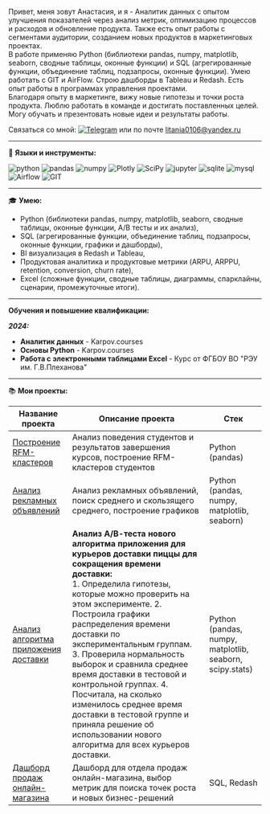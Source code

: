 Привет, меня зовут Анастасия, и я - Аналитик данных с опытом улучшения показателей через анализ метрик, оптимизацию процессов и расходов и обновление продукта. Также есть опыт работы с сегментами аудитории, созданием новых продуктов в маркетинговых проектах.<br>
В работе применяю Python (библиотеки pandas, numpy, matplotlib, seaborn, сводные таблицы, оконные функции) и SQL (агрегированные функции, объединение таблиц, подзапросы, оконные функции). Умею работать с GIT и AirFlow. Строю дашборды в Tableau и Redash. Есть опыт работы в программах управления проектами.<br>
Благодаря опыту в маркетинге, вижу новые гипотезы и точки роста продукта. Люблю работать в команде и достигать поставленных целей. Могу обучать и презентовать новые идеи и результаты работы.

Связаться со мной: <a href="https://t.me/producer_semenova" rel="nofollow"><img src="https://img.shields.io/badge/Telegram-2CA5E0?style=for-the-badge&logo=telegram&logoColor=white" alt="Telegram"  style="max-width: 100%;"></a> или по почте litania0106@yandex.ru
<hr>

:wrench: **Языки и инструменты:**

<div dir="auto">

<img src='https://img.shields.io/badge/python-3670A0?style=for-the-badge&logo=python&logoColor=ffdd54' alt="python"> 
<img src='https://img.shields.io/badge/pandas-%23150458.svg?style=for-the-badge&logo=pandas&logoColor=white' alt="pandas"> 
<img src='https://img.shields.io/badge/numpy-%23013243.svg?style=for-the-badge&logo=numpy&logoColor=white' alt="numpy"> 
<img src='https://img.shields.io/badge/Plotly-%233F4F75.svg?style=for-the-badge&logo=plotly&logoColor=white' alt="Plotly"> 
<img src='https://img.shields.io/badge/SciPy-%230C55A5.svg?style=for-the-badge&logo=scipy&logoColor=%white' alt="SciPy"> 
<img src='https://img.shields.io/badge/jupyter-%23FA0F00.svg?style=for-the-badge&logo=jupyter&logoColor=white' alt="jupyter"> 
<img src='https://img.shields.io/badge/sqlite-%2307405e.svg?style=for-the-badge&logo=sqlite&logoColor=white' alt="sqlite"> 
<img src='https://img.shields.io/badge/mysql-4479A1.svg?style=for-the-badge&logo=mysql&logoColor=white' alt="mysql"> 
<img src='https://img.shields.io/badge/Apache%20Airflow-017CEE?style=for-the-badge&logo=Apache%20Airflow&logoColor=white' alt="Airflow"> 
<img src='https://img.shields.io/badge/git-%23F05033.svg?style=for-the-badge&logo=git&logoColor=white' alt="GIT">
  
</div>
<hr>

:mortar_board: **Умею:**

* Python (библиотеки pandas, numpy, matplotlib, seaborn, сводные таблицы, оконные функции, А/В тесты и их анализ),
* SQL (агрегированные функции, объединение таблиц, подзапросы, оконные функции, графики и дашборды),
* BI визуализация в Redash и Tableau,
* Продуктовая аналитика и продуктовые метрики (ARPU, ARPPU, retention, conversion, churn rate),
* Excel (сложные функции, сводные таблицы, диаграммы, спарклайны, сценарии, промежуточные итоги).
<hr>

**Обучения и повышение квалификации:**

***2024:***
* **Аналитик данных** - Karpov.courses
* **Основы Python** - Karpov.courses
* **Работа с электронными таблицами Excel** - Курс от ФГБОУ ВО "РЭУ им. Г.В.Плеханова"
<hr>

:books: **Мои проекты:**

| Название проекта     | Описание проекта                       | Стек                            |
| -------------------- | -------------------------------------- | ------------------------------- |
| [Построение RFM-кластеров](https://github.com/ASemenova0106/Learning)  | Анализ поведения студентов и результатов завершения курсов, построение RFM-кластеров студентов  | Python (pandas)  |
| [Анализ рекламных объявлений](https://github.com/ASemenova0106/Reklama)  | Анализ рекламных объявлений, поиск среднего и скользящего среднего, построение графиков  | Python (pandas, numpy, matplotlib, seaborn) |
| [Анализ алгоритма приложения доставки](https://github.com/ASemenova0106/Pizza) | **Анализ А/В-теста нового алгоритма приложения для курьеров доставки пиццы для сокращения времени доставки:** <br>1. Определила гипотезы, которые можно проверить на этом эксперименте. 2. Построила графики распределения времени доставки по экспериментальным группам. 3. Проверила нормальность выборок и сравнила среднее время доставки в тестовой и контрольной группах. 4. Посчитала, на сколько изменилось среднее время доставки в тестовой группе и приняла решение об использовании нового алгоритма для всех курьеров доставки. | Python (pandas, numpy, matplotlib, seaborn, scipy.stats) |
| [Дашборд продаж онлайн-магазина](https://github.com/ASemenova0106/Online-shop-SQL)  | Дашборд для отдела продаж онлайн-магазина, выбор метрик для поиска точек роста и новых бизнес-решений | SQL, Redash |



